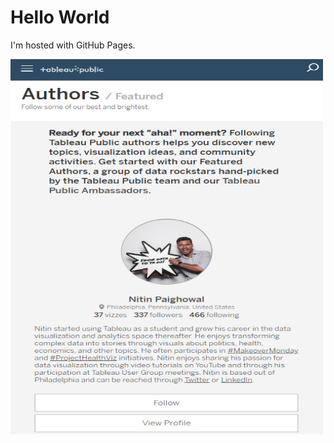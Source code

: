 <!DOCTYPE html>
<html>
<body>
<h1>Hello World</h1>
<p>I'm hosted with GitHub Pages.</p>
<img src="Nitin_Tableau_Public.png"  width="500" height="600">
</body>
</html>
